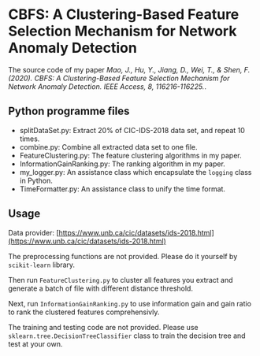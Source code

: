 # CBFS: A Clustering-Based Feature Selection Mechanism for Network Anomaly Detection
The source code of my paper _Mao, J., Hu, Y., Jiang, D., Wei, T., & Shen, F. (2020). CBFS: A Clustering-Based Feature Selection Mechanism for Network Anomaly Detection. IEEE Access, 8, 116216-116225._.

## Python programme files

* splitDataSet.py: Extract 20% of CIC-IDS-2018 data set, and repeat 10 times.
* combine.py: Combine all extracted data set to one file.
* FeatureClustering.py: The feature clustering algorithms in my paper.
* InformationGainRanking.py: The ranking algorithm in my paper.
* my_logger.py: An assistance class which encapsulate the `logging` class in Python.
* TimeFormatter.py: An assistance class to unify the time format.

## Usage

Data provider: [https://www.unb.ca/cic/datasets/ids-2018.html](https://www.unb.ca/cic/datasets/ids-2018.html)

The preprocessing functions are not provided. Please do it yourself by `scikit-learn` library.

Then run `FeatureClustering.py` to cluster all features you extract and generate a batch of file with different distance threshold.

Next, run `InformationGainRanking.py` to use information gain and gain ratio to rank the clustered features comprehensivly.

The training and testing code are not provided. Please use `sklearn.tree.DecisionTreeClassifier` class to train the decision tree and test at your own.
